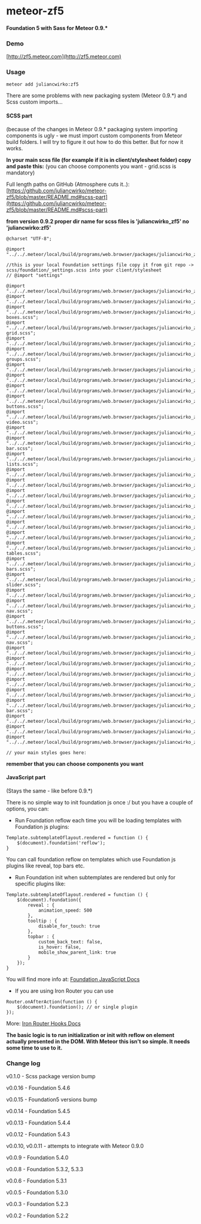 meteor-zf5
==========

#### Foundation 5 with Sass for Meteor 0.9.*

### Demo
[http://zf5.meteor.com](http://zf5.meteor.com)

### Usage

````meteor add juliancwirko:zf5````

There are some problems with new packaging system (Meteor 0.9.*) and Scss custom imports...

#### SCSS part
(because of the changes in Meteor 0.9.* packaging system importing components is ugly - we must import custom components from Meteor build folders.
I will try to figure it out how to do this better.
But for now it works.

**In your main scss file (for example if it is in client/stylesheet folder) copy and paste this:** (you can choose components you want - grid.scss is mandatory)

Full length paths on GitHub (Atmosphere cuts it..): [https://github.com/juliancwirko/meteor-zf5/blob/master/README.md#scss-part](https://github.com/juliancwirko/meteor-zf5/blob/master/README.md#scss-part)

**from version 0.9.2 proper dir name for scss files is 'juliancwirko_zf5' no 'juliancwirko:zf5'**

```
@charset "UTF-8";

@import "../../.meteor/local/build/programs/web.browser/packages/juliancwirko_zf5/scss/normalize.scss";

//this is your local Foundation settings file copy it from git repo -> scss/foundation/_settings.scss into your client/stylesheet
// @import "settings"

@import "../../.meteor/local/build/programs/web.browser/packages/juliancwirko_zf5/scss/foundation/components/grid.scss";
@import "../../.meteor/local/build/programs/web.browser/packages/juliancwirko_zf5/scss/foundation/components/accordion.scss";
@import "../../.meteor/local/build/programs/web.browser/packages/juliancwirko_zf5/scss/foundation/components/alert-boxes.scss";
@import "../../.meteor/local/build/programs/web.browser/packages/juliancwirko_zf5/scss/foundation/components/block-grid.scss";
@import "../../.meteor/local/build/programs/web.browser/packages/juliancwirko_zf5/scss/foundation/components/breadcrumbs.scss";
@import "../../.meteor/local/build/programs/web.browser/packages/juliancwirko_zf5/scss/foundation/components/button-groups.scss";
@import "../../.meteor/local/build/programs/web.browser/packages/juliancwirko_zf5/scss/foundation/components/buttons.scss";
@import "../../.meteor/local/build/programs/web.browser/packages/juliancwirko_zf5/scss/foundation/components/clearing.scss";
@import "../../.meteor/local/build/programs/web.browser/packages/juliancwirko_zf5/scss/foundation/components/dropdown.scss";
@import "../../.meteor/local/build/programs/web.browser/packages/juliancwirko_zf5/scss/foundation/components/dropdown-buttons.scss";
@import "../../.meteor/local/build/programs/web.browser/packages/juliancwirko_zf5/scss/foundation/components/flex-video.scss";
@import "../../.meteor/local/build/programs/web.browser/packages/juliancwirko_zf5/scss/foundation/components/forms.scss";
@import "../../.meteor/local/build/programs/web.browser/packages/juliancwirko_zf5/scss/foundation/components/icon-bar.scss";
@import "../../.meteor/local/build/programs/web.browser/packages/juliancwirko_zf5/scss/foundation/components/inline-lists.scss";
@import "../../.meteor/local/build/programs/web.browser/packages/juliancwirko_zf5/scss/foundation/components/joyride.scss";
@import "../../.meteor/local/build/programs/web.browser/packages/juliancwirko_zf5/scss/foundation/components/keystrokes.scss";
@import "../../.meteor/local/build/programs/web.browser/packages/juliancwirko_zf5/scss/foundation/components/labels.scss";
@import "../../.meteor/local/build/programs/web.browser/packages/juliancwirko_zf5/scss/foundation/components/magellan.scss";
@import "../../.meteor/local/build/programs/web.browser/packages/juliancwirko_zf5/scss/foundation/components/orbit.scss";
@import "../../.meteor/local/build/programs/web.browser/packages/juliancwirko_zf5/scss/foundation/components/pagination.scss";
@import "../../.meteor/local/build/programs/web.browser/packages/juliancwirko_zf5/scss/foundation/components/panels.scss";
@import "../../.meteor/local/build/programs/web.browser/packages/juliancwirko_zf5/scss/foundation/components/pricing-tables.scss";
@import "../../.meteor/local/build/programs/web.browser/packages/juliancwirko_zf5/scss/foundation/components/progress-bars.scss";
@import "../../.meteor/local/build/programs/web.browser/packages/juliancwirko_zf5/scss/foundation/components/range-slider.scss";
@import "../../.meteor/local/build/programs/web.browser/packages/juliancwirko_zf5/scss/foundation/components/reveal.scss";
@import "../../.meteor/local/build/programs/web.browser/packages/juliancwirko_zf5/scss/foundation/components/side-nav.scss";
@import "../../.meteor/local/build/programs/web.browser/packages/juliancwirko_zf5/scss/foundation/components/split-buttons.scss";
@import "../../.meteor/local/build/programs/web.browser/packages/juliancwirko_zf5/scss/foundation/components/sub-nav.scss";
@import "../../.meteor/local/build/programs/web.browser/packages/juliancwirko_zf5/scss/foundation/components/switches.scss";
@import "../../.meteor/local/build/programs/web.browser/packages/juliancwirko_zf5/scss/foundation/components/tables.scss";
@import "../../.meteor/local/build/programs/web.browser/packages/juliancwirko_zf5/scss/foundation/components/tabs.scss";
@import "../../.meteor/local/build/programs/web.browser/packages/juliancwirko_zf5/scss/foundation/components/thumbs.scss";
@import "../../.meteor/local/build/programs/web.browser/packages/juliancwirko_zf5/scss/foundation/components/tooltips.scss";
@import "../../.meteor/local/build/programs/web.browser/packages/juliancwirko_zf5/scss/foundation/components/top-bar.scss";
@import "../../.meteor/local/build/programs/web.browser/packages/juliancwirko_zf5/scss/foundation/components/type.scss";
@import "../../.meteor/local/build/programs/web.browser/packages/juliancwirko_zf5/scss/foundation/components/offcanvas.scss";
@import "../../.meteor/local/build/programs/web.browser/packages/juliancwirko_zf5/scss/foundation/components/visibility.scss";

// your main styles goes here:

```

**remember that you can choose components you want**

#### JavaScript part
(Stays the same - like before 0.9.*)

There is no simple way to init foundation js once :/ but you have a couple of options, you can:

- Run Foundation reflow each time you will be loading templates with Foundation js plugins:
````
Template.subtemplateOflayout.rendered = function () {
    $(document).foundation('reflow');
}
````
You can call foundation reflow on templates which use Foundation js plugins like reveal, top bars etc.

- Run Foundation init when subtemplates are rendered but only for specific plugins like:
````
Template.subtemplateOflayout.rendered = function () {
    $(document).foundation({
        reveal : {
            animation_speed: 500
        },
        tooltip : {
            disable_for_touch: true
        },
        topbar : {
            custom_back_text: false,
            is_hover: false,
            mobile_show_parent_link: true
        }
    });
}
````
You will find more info at: [Foundation JavaScript Docs](http://foundation.zurb.com/docs/javascript.html)

- If you are using Iron Router you can use
````
Router.onAfterAction(function () {
    $(document).foundation(); // or single plugin
});
````
More: [Iron Router Hooks Docs](https://github.com/EventedMind/iron-router/blob/devel/DOCS.md#using-hooks)

**The basic logic is to run initialization or init with reflow on element actually presented in the DOM. With Meteor this isn't so simple. It needs some time to use to it.**


### Change log

v0.1.0 - Scss package version bump

v0.0.16 - Foundation 5.4.6

v0.0.15 - Foundation5 versions bump

v0.0.14 - Foundation 5.4.5

v0.0.13 - Foundation 5.4.4

v0.0.12 - Foundation 5.4.3

v0.0.10, v0.0.11 - attempts to integrate with Meteor 0.9.0

v0.0.9 - Foundation 5.4.0

v0.0.8 - Foundation 5.3.2, 5.3.3

v0.0.6 - Foundation 5.3.1

v0.0.5 - Foundation 5.3.0

v0.0.3 - Foundation 5.2.3

v0.0.2 - Foundation 5.2.2
